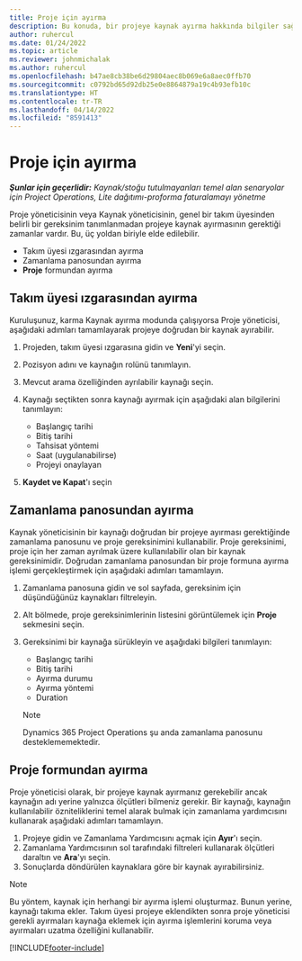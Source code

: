 ```yaml
---
title: Proje için ayırma
description: Bu konuda, bir projeye kaynak ayırma hakkında bilgiler sağlanmaktadır.
author: ruhercul
ms.date: 01/24/2022
ms.topic: article
ms.reviewer: johnmichalak
ms.author: ruhercul
ms.openlocfilehash: b47ae8cb38be6d29804aec8b069e6a8aec0ffb70
ms.sourcegitcommit: c0792bd65d92db25e0e8864879a19c4b93efb10c
ms.translationtype: HT
ms.contentlocale: tr-TR
ms.lasthandoff: 04/14/2022
ms.locfileid: "8591413"
---
```

# <a name="book-to-a-project"></a>Proje için ayırma

_**Şunlar için geçerlidir:** Kaynak/stoğu tutulmayanları temel alan senaryolar için Project Operations, Lite dağıtımı-proforma faturalamayı yönetme_

Proje yöneticisinin veya Kaynak yöneticisinin, genel bir takım üyesinden belirli bir gereksinim tanımlanmadan projeye kaynak ayırmasının gerektiği zamanlar vardır. Bu, üç yoldan biriyle elde edilebilir.

- Takım üyesi ızgarasından ayırma
- Zamanlama panosundan ayırma
- **Proje** formundan ayırma

## <a name="book-from-the-team-member-grid"></a>Takım üyesi ızgarasından ayırma

Kuruluşunuz, karma Kaynak ayırma modunda çalışıyorsa Proje yöneticisi, aşağıdaki adımları tamamlayarak projeye doğrudan bir kaynak ayırabilir.

1. Projeden, takım üyesi ızgarasına gidin ve **Yeni**'yi seçin.
2. Pozisyon adını ve kaynağın rolünü tanımlayın.
3. Mevcut arama özelliğinden ayrılabilir kaynağı seçin.
4. Kaynağı seçtikten sonra kaynağı ayırmak için aşağıdaki alan bilgilerini tanımlayın:

    - Başlangıç tarihi
    - Bitiş tarihi
    - Tahsisat yöntemi
    - Saat (uygulanabilirse)
    - Projeyi onaylayan

6. **Kaydet ve Kapat**'ı seçin

## <a name="book-from-the-schedule-board"></a>Zamanlama panosundan ayırma

Kaynak yöneticisinin bir kaynağı doğrudan bir projeye ayırması gerektiğinde zamanlama panosunu ve proje gereksinimini kullanabilir. Proje gereksinimi, proje için her zaman ayrılmak üzere kullanılabilir olan bir kaynak gereksinimidir. Doğrudan zamanlama panosundan bir proje formuna ayırma işlemi gerçekleştirmek için aşağıdaki adımları tamamlayın.

1. Zamanlama panosuna gidin ve sol sayfada, gereksinim için düşündüğünüz kaynakları filtreleyin.
2. Alt bölmede, proje gereksinimlerinin listesini görüntülemek için **Proje** sekmesini seçin.
3. Gereksinimi bir kaynağa sürükleyin ve aşağıdaki bilgileri tanımlayın:

    - Başlangıç tarihi
    - Bitiş tarihi
    - Ayırma durumu
    - Ayırma yöntemi
    - Duration
   
   > [!NOTE]
   > Dynamics 365 Project Operations şu anda zamanlama panosunu desteklememektedir.   

## <a name="book-from-the-project-form"></a>Proje formundan ayırma

Proje yöneticisi olarak, bir projeye kaynak ayırmanız gerekebilir ancak kaynağın adı yerine yalnızca ölçütleri bilmeniz gerekir. Bir kaynağı, kaynağın kullanılabilir özniteliklerini temel alarak bulmak için zamanlama yardımcısını kullanarak aşağıdaki adımları tamamlayın. 

1. Projeye gidin ve Zamanlama Yardımcısını açmak için **Ayır**'ı seçin.
2. Zamanlama Yardımcısının sol tarafındaki filtreleri kullanarak ölçütleri daraltın ve **Ara**'yı seçin.
3. Sonuçlarda döndürülen kaynaklara göre bir kaynak ayırabilirsiniz.

> [!NOTE]
> Bu yöntem, kaynak için herhangi bir ayırma işlemi oluşturmaz. Bunun yerine, kaynağı takıma ekler. Takım üyesi projeye eklendikten sonra proje yöneticisi gerekli ayırmaları kaynağa eklemek için ayırma işlemlerini koruma veya ayırmaları uzatma özelliğini kullanabilir.


[!INCLUDE[footer-include](../includes/footer-banner.md)]
